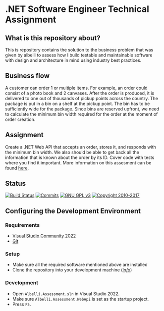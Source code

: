 # .NET Software Engineer Technical Assignment

## What is this repository about?

This is repository contains the solution to the business problem that was given by albelli to assess how I build testable and maintainable software with design and architecture in mind using industry best practices.

## Business flow

A customer can order 1 or multiple items. For example, an order could consist of a photo book and 2 canvases. After the order is produced, it is delivered to one out of thousands of pickup points across the country. The package is put in a bin on a shelf at the pickup point. The bin has to be sufficiently wide for the package. Since bins are reserved upfront, we need to calculate the minimum bin width required for the order at the moment of order creation.  

## Assignment

Create a .NET Web API that accepts an order, stores it, and responds with the minimum bin width. We also should be able to get back all the information that is known about the order by its ID. Cover code with tests where you find it important. More information on this assesment can be found [here](https://github.com/albumprinter/dotnet-engineer-assignment/blob/master/README.md).

## Status

[![Build Status](https://dev.azure.com/tmathura/Albelli.Assessment/_apis/build/status/tmathura.Albelli.Assessment?branchName=main)](https://dev.azure.com/tmathura/Albelli.Assessment/_build/latest?definitionId=4&branchName=main)
[![Commits](https://img.shields.io/github/commit-activity/w/tmathura/Albelli.Assessment.svg?style=flat-square)](https://github.com/tmathura/Albelli.Assessment/commits/main)
[![GNU GPL v3](https://img.shields.io/badge/license-GNU%20GPL%20v3-blue.svg?maxAge=60&style=flat-square)](http://www.gnu.org/licenses/gpl.html)
[![Copyright 2010-2017](https://img.shields.io/badge/copyright-2022-blue.svg?maxAge=60&style=flat-square)](https://github.com/tmathura/Albelli.Assessment)

## Configuring the Development Environment

### Requirements

* [Visual Studio Community 2022](https://www.visualstudio.com/vs/community/)
* [Git](https://git-scm.com/downloads)

### Setup

* Make sure all the required software mentioned above are installed
* Clone the repository into your development machine ([*info*](https://help.github.com/desktop/guides/contributing/working-with-your-remote-repository-on-github-or-github-enterprise))

### Development

* Open `Albelli.Assessment.sln` in Visual Studio 2022.
* Make sure `Albelli.Assessment.WebApi` is set as the startup project.
* Press `F5`.